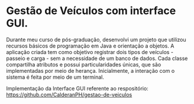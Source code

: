 # Gestão de Veículos com interface GUI.

Durante meu curso de pós-graduação, desenvolvi um projeto que utilizou recursos básicos de programação em Java e orientação a objetos. A aplicação criada tem como objetivo registrar dois tipos de veículos - passeio e carga - sem a necessidade de um banco de dados. Cada classe compartilha atributos e possui particularidades únicas, que são implementadas por meio de herança. Inicialmente, a interação com o sistema é feita por meio de um terminal.

Implementação da Interface GUI referente ao respositório: https://github.com/CalderanPH/gestao-de-veiculos
